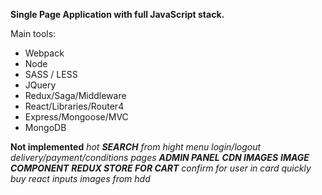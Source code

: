**Single Page Application with full JavaScript stack.** 

Main tools:

- Webpack
- Node
- SASS / LESS
- JQuery
- Redux/Saga/Middleware
- React/Libraries/Router4
- Express/Mongoose/MVC
- MongoDB

**Not implemented**
_hot **SEARCH** from hight menu_
_login/logout_
_delivery/payment/conditions pages_
_**ADMIN PANEL**_
_**CDN IMAGES**_
_**IMAGE COMPONENT**_
_**REDUX STORE FOR CART**_
_confirm for user in card_
_quickly buy_
_react inputs_
_images from hdd_
       